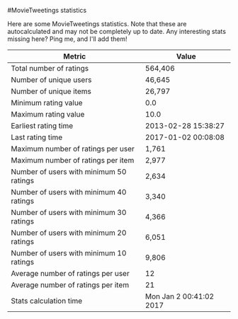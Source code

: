 #MovieTweetings statistics

Here are some MovieTweetings statistics. Note that these are autocalculated and may not be completely up to date. Any interesting stats missing here? Ping me, and I'll add them!

Metric | Value
--- | ---
Total number of ratings                 | 564,406
Number of unique users                  | 46,645
Number of unique items                  | 26,797
Minimum rating value                    | 0.0
Maximum rating value                    | 10.0
Earliest rating time                    | 2013-02-28 15:38:27
Last rating time                        | 2017-01-02 00:08:08
Maximum number of ratings per user      | 1,761
Maximum number of ratings per item      | 2,977
Number of users with minimum 50 ratings | 2,634
Number of users with minimum 40 ratings | 3,340
Number of users with minimum 30 ratings | 4,366
Number of users with minimum 20 ratings | 6,051
Number of users with minimum 10 ratings | 9,806
Average number of ratings per user      | 12
Average number of ratings per item      | 21
Stats calculation time                  | Mon Jan  2 00:41:02 2017


